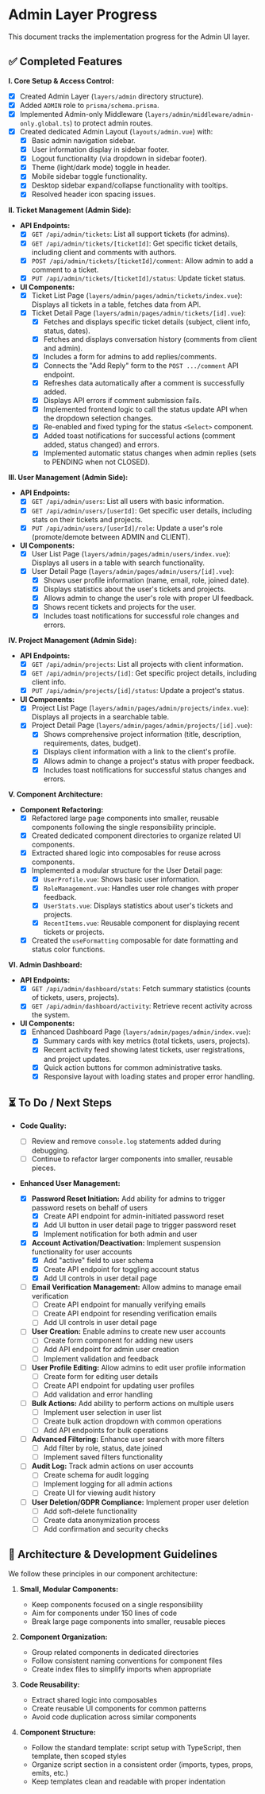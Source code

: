 # Admin Layer Progress

This document tracks the implementation progress for the Admin UI layer.

## ✅ Completed Features

**I. Core Setup & Access Control:**

- [x] Created Admin Layer (`layers/admin` directory structure).
- [x] Added `ADMIN` role to `prisma/schema.prisma`.
- [x] Implemented Admin-only Middleware (`layers/admin/middleware/admin-only.global.ts`) to protect admin routes.
- [x] Created dedicated Admin Layout (`layouts/admin.vue`) with:
  - [x] Basic admin navigation sidebar.
  - [x] User information display in sidebar footer.
  - [x] Logout functionality (via dropdown in sidebar footer).
  - [x] Theme (light/dark mode) toggle in header.
  - [x] Mobile sidebar toggle functionality.
  - [x] Desktop sidebar expand/collapse functionality with tooltips.
  - [x] Resolved header icon spacing issues.

**II. Ticket Management (Admin Side):**

- **API Endpoints:**
  - [x] `GET /api/admin/tickets`: List all support tickets (for admins).
  - [x] `GET /api/admin/tickets/[ticketId]`: Get specific ticket details, including client and comments with authors.
  - [x] `POST /api/admin/tickets/[ticketId]/comment`: Allow admin to add a comment to a ticket.
  - [x] `PUT /api/admin/tickets/[ticketId]/status`: Update ticket status.
- **UI Components:**
  - [x] Ticket List Page (`layers/admin/pages/admin/tickets/index.vue`): Displays all tickets in a table, fetches data from API.
  - [x] Ticket Detail Page (`layers/admin/pages/admin/tickets/[id].vue`):
    - [x] Fetches and displays specific ticket details (subject, client info, status, dates).
    - [x] Fetches and displays conversation history (comments from client and admin).
    - [x] Includes a form for admins to add replies/comments.
    - [x] Connects the "Add Reply" form to the `POST .../comment` API endpoint.
    - [x] Refreshes data automatically after a comment is successfully added.
    - [x] Displays API errors if comment submission fails.
    - [x] Implemented frontend logic to call the status update API when the dropdown selection changes.
    - [x] Re-enabled and fixed typing for the status `<Select>` component.
    - [x] Added toast notifications for successful actions (comment added, status changed) and errors.
    - [x] Implemented automatic status changes when admin replies (sets to PENDING when not CLOSED).

**III. User Management (Admin Side):**

- **API Endpoints:**
  - [x] `GET /api/admin/users`: List all users with basic information.
  - [x] `GET /api/admin/users/[userId]`: Get specific user details, including stats on their tickets and projects.
  - [x] `PUT /api/admin/users/[userId]/role`: Update a user's role (promote/demote between ADMIN and CLIENT).
- **UI Components:**
  - [x] User List Page (`layers/admin/pages/admin/users/index.vue`): Displays all users in a table with search functionality.
  - [x] User Detail Page (`layers/admin/pages/admin/users/[id].vue`):
    - [x] Shows user profile information (name, email, role, joined date).
    - [x] Displays statistics about the user's tickets and projects.
    - [x] Allows admin to change the user's role with proper UI feedback.
    - [x] Shows recent tickets and projects for the user.
    - [x] Includes toast notifications for successful role changes and errors.

**IV. Project Management (Admin Side):**

- **API Endpoints:**
  - [x] `GET /api/admin/projects`: List all projects with client information.
  - [x] `GET /api/admin/projects/[id]`: Get specific project details, including client info.
  - [x] `PUT /api/admin/projects/[id]/status`: Update a project's status.
- **UI Components:**
  - [x] Project List Page (`layers/admin/pages/admin/projects/index.vue`): Displays all projects in a searchable table.
  - [x] Project Detail Page (`layers/admin/pages/admin/projects/[id].vue`):
    - [x] Shows comprehensive project information (title, description, requirements, dates, budget).
    - [x] Displays client information with a link to the client's profile.
    - [x] Allows admin to change a project's status with proper feedback.
    - [x] Includes toast notifications for successful status changes and errors.

**V. Component Architecture:**

- **Component Refactoring:**
  - [x] Refactored large page components into smaller, reusable components following the single responsibility principle.
  - [x] Created dedicated component directories to organize related UI components.
  - [x] Extracted shared logic into composables for reuse across components.
  - [x] Implemented a modular structure for the User Detail page:
    - [x] `UserProfile.vue`: Shows basic user information.
    - [x] `RoleManagement.vue`: Handles user role changes with proper feedback.
    - [x] `UserStats.vue`: Displays statistics about user's tickets and projects.
    - [x] `RecentItems.vue`: Reusable component for displaying recent tickets or projects.
  - [x] Created the `useFormatting` composable for date formatting and status color functions.

**VI. Admin Dashboard:**

- **API Endpoints:**
  - [x] `GET /api/admin/dashboard/stats`: Fetch summary statistics (counts of tickets, users, projects).
  - [x] `GET /api/admin/dashboard/activity`: Retrieve recent activity across the system.
- **UI Components:**
  - [x] Enhanced Dashboard Page (`layers/admin/pages/admin/index.vue`):
    - [x] Summary cards with key metrics (total tickets, users, projects).
    - [x] Recent activity feed showing latest tickets, user registrations, and project updates.
    - [x] Quick action buttons for common administrative tasks.
    - [x] Responsive layout with loading states and proper error handling.

## ⏳ To Do / Next Steps

- **Code Quality:**

  - [ ] Review and remove `console.log` statements added during debugging.
  - [ ] Continue to refactor larger components into smaller, reusable pieces.

- **Enhanced User Management:**
  - [x] **Password Reset Initiation:** Add ability for admins to trigger password resets on behalf of users
    - [x] Create API endpoint for admin-initiated password reset
    - [x] Add UI button in user detail page to trigger password reset
    - [x] Implement notification for both admin and user
  - [x] **Account Activation/Deactivation:** Implement suspension functionality for user accounts
    - [x] Add "active" field to user schema
    - [x] Create API endpoint for toggling account status
    - [x] Add UI controls in user detail page
  - [ ] **Email Verification Management:** Allow admins to manage email verification
    - [ ] Create API endpoint for manually verifying emails
    - [ ] Create API endpoint for resending verification emails
    - [ ] Add UI controls in user detail page
  - [ ] **User Creation:** Enable admins to create new user accounts
    - [ ] Create form component for adding new users
    - [ ] Add API endpoint for admin user creation
    - [ ] Implement validation and feedback
  - [ ] **User Profile Editing:** Allow admins to edit user profile information
    - [ ] Create form for editing user details
    - [ ] Create API endpoint for updating user profiles
    - [ ] Add validation and error handling
  - [ ] **Bulk Actions:** Add ability to perform actions on multiple users
    - [ ] Implement user selection in user list
    - [ ] Create bulk action dropdown with common operations
    - [ ] Add API endpoints for bulk operations
  - [ ] **Advanced Filtering:** Enhance user search with more filters
    - [ ] Add filter by role, status, date joined
    - [ ] Implement saved filters functionality
  - [ ] **Audit Log:** Track admin actions on user accounts
    - [ ] Create schema for audit logging
    - [ ] Implement logging for all admin actions
    - [ ] Create UI for viewing audit history
  - [ ] **User Deletion/GDPR Compliance:** Implement proper user deletion
    - [ ] Add soft-delete functionality
    - [ ] Create data anonymization process
    - [ ] Add confirmation and security checks

## 📝 Architecture & Development Guidelines

We follow these principles in our component architecture:

1. **Small, Modular Components:**

   - Keep components focused on a single responsibility
   - Aim for components under 150 lines of code
   - Break large page components into smaller, reusable pieces

2. **Component Organization:**

   - Group related components in dedicated directories
   - Follow consistent naming conventions for component files
   - Create index files to simplify imports when appropriate

3. **Code Reusability:**

   - Extract shared logic into composables
   - Create reusable UI components for common patterns
   - Avoid code duplication across similar components

4. **Component Structure:**
   - Follow the standard template: script setup with TypeScript, then template, then scoped styles
   - Organize script section in a consistent order (imports, types, props, emits, etc.)
   - Keep templates clean and readable with proper indentation

